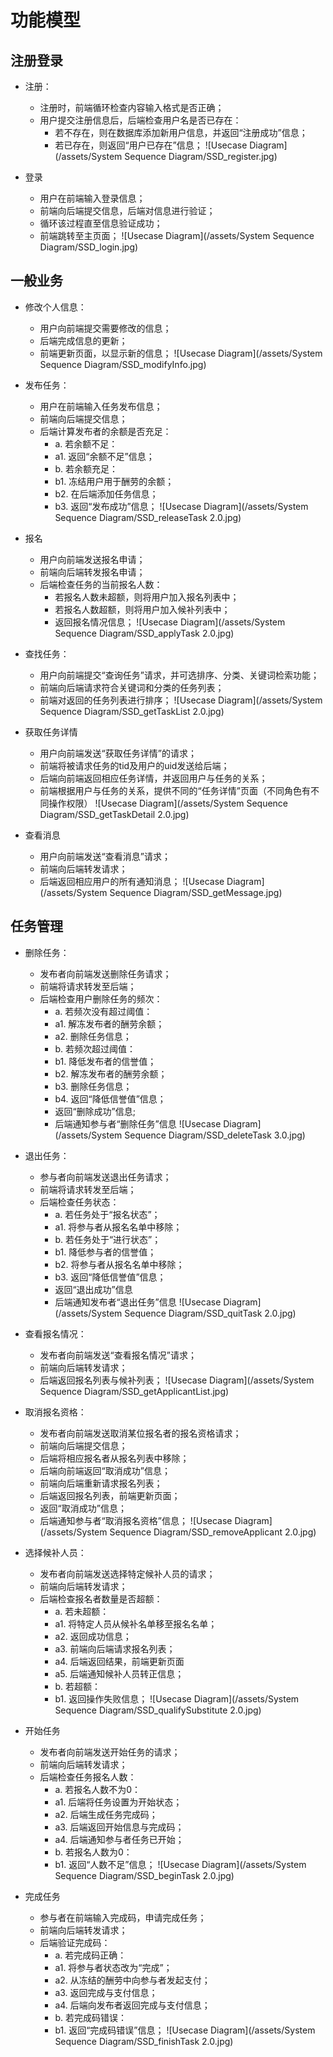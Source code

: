 # 功能模型
## 注册登录
- 注册：
  - 注册时，前端循环检查内容输入格式是否正确；
  - 用户提交注册信息后，后端检查用户名是否已存在：
    - 若不存在，则在数据库添加新用户信息，并返回“注册成功”信息；
    - 若已存在，则返回“用户已存在”信息；
![Usecase Diagram](/assets/System Sequence Diagram/SSD_register.jpg)

- 登录
  - 用户在前端输入登录信息；
  - 前端向后端提交信息，后端对信息进行验证；
  - 循环该过程直至信息验证成功；
  - 前端跳转至主页面；
![Usecase Diagram](/assets/System Sequence Diagram/SSD_login.jpg)

## 一般业务
- 修改个人信息：
  - 用户向前端提交需要修改的信息；
  - 后端完成信息的更新；
  - 前端更新页面，以显示新的信息；
![Usecase Diagram](/assets/System Sequence Diagram/SSD_modifyInfo.jpg)

- 发布任务：
  - 用户在前端输入任务发布信息；
  - 前端向后端提交信息；
  - 后端计算发布者的余额是否充足：
    - a. 若余额不足：
    - a1. 返回“余额不足”信息；
    - b. 若余额充足：
    - b1. 冻结用户用于酬劳的余额；
    - b2. 在后端添加任务信息；
    - b3. 返回“发布成功”信息；
![Usecase Diagram](/assets/System Sequence Diagram/SSD_releaseTask 2.0.jpg)

- 报名
  - 用户向前端发送报名申请；
  - 前端向后端转发报名申请；
  - 后端检查任务的当前报名人数：
    - 若报名人数未超额，则将用户加入报名列表中；
    - 若报名人数超额，则将用户加入候补列表中；
    - 返回报名情况信息；
![Usecase Diagram](/assets/System Sequence Diagram/SSD_applyTask 2.0.jpg)

- 查找任务：
  - 用户向前端提交“查询任务”请求，并可选排序、分类、关键词检索功能；
  - 前端向后端请求符合关键词和分类的任务列表；
  - 前端对返回的任务列表进行排序；
![Usecase Diagram](/assets/System Sequence Diagram/SSD_getTaskList 2.0.jpg)

- 获取任务详情
  - 用户向前端发送“获取任务详情”的请求；
  - 前端将被请求任务的tid及用户的uid发送给后端；
  - 后端向前端返回相应任务详情，并返回用户与任务的关系；
  - 前端根据用户与任务的关系，提供不同的“任务详情”页面（不同角色有不同操作权限）
![Usecase Diagram](/assets/System Sequence Diagram/SSD_getTaskDetail 2.0.jpg)

- 查看消息
  - 用户向前端发送“查看消息”请求；
  - 前端向后端转发请求；
  - 后端返回相应用户的所有通知消息；
![Usecase Diagram](/assets/System Sequence Diagram/SSD_getMessage.jpg)

## 任务管理
- 删除任务：
  - 发布者向前端发送删除任务请求；
  - 前端将请求转发至后端；
  - 后端检查用户删除任务的频次：
    - a. 若频次没有超过阈值：
    - a1. 解冻发布者的酬劳余额；
    - a2. 删除任务信息；
    - b. 若频次超过阈值：
    - b1. 降低发布者的信誉值；
    - b2. 解冻发布者的酬劳余额；
    - b3. 删除任务信息；
    - b4. 返回“降低信誉值”信息；
    - 返回“删除成功”信息;
    - 后端通知参与者“删除任务”信息
![Usecase Diagram](/assets/System Sequence Diagram/SSD_deleteTask 3.0.jpg)

- 退出任务：
  - 参与者向前端发送退出任务请求；
  - 前端将请求转发至后端；
  - 后端检查任务状态：
    - a. 若任务处于“报名状态”；
    - a1. 将参与者从报名名单中移除；
    - b. 若任务处于“进行状态”；
    - b1. 降低参与者的信誉值；
    - b2. 将参与者从报名名单中移除；
    - b3. 返回“降低信誉值”信息；
    - 返回“退出成功”信息
    - 后端通知发布者“退出任务”信息
![Usecase Diagram](/assets/System Sequence Diagram/SSD_quitTask 2.0.jpg)

- 查看报名情况：
  - 发布者向前端发送“查看报名情况”请求；
  - 前端向后端转发请求；
  - 后端返回报名列表与候补列表；
![Usecase Diagram](/assets/System Sequence Diagram/SSD_getApplicantList.jpg)
 
- 取消报名资格：
  - 发布者向前端发送取消某位报名者的报名资格请求；
  - 前端向后端提交信息；
  - 后端将相应报名者从报名列表中移除；
  - 后端向前端返回“取消成功”信息；
  - 前端向后端重新请求报名列表；
  - 后端返回报名列表，前端更新页面；
  - 返回“取消成功”信息；
  - 后端通知参与者“取消报名资格”信息；
![Usecase Diagram](/assets/System Sequence Diagram/SSD_removeApplicant 2.0.jpg)

- 选择候补人员：
  - 发布者向前端发送选择特定候补人员的请求；
  - 前端向后端转发请求；
  - 后端检查报名者数量是否超额：
    - a. 若未超额：
    - a1. 将特定人员从候补名单移至报名名单；
    - a2. 返回成功信息；
    - a3. 前端向后端请求报名列表；
    - a4. 后端返回结果，前端更新页面
    - a5. 后端通知候补人员转正信息；
    - b. 若超额：
    - b1. 返回操作失败信息；
![Usecase Diagram](/assets/System Sequence Diagram/SSD_qualifySubstitute 2.0.jpg)

- 开始任务
  - 发布者向前端发送开始任务的请求；
  - 前端向后端转发请求；
  - 后端检查任务报名人数：
    - a. 若报名人数不为0：
    - a1. 后端将任务设置为开始状态；
    - a2. 后端生成任务完成码；
    - a3. 后端返回开始信息与完成码；
    - a4. 后端通知参与者任务已开始；
    - b. 若报名人数为0：
    - b1. 返回“人数不足”信息；
![Usecase Diagram](/assets/System Sequence Diagram/SSD_beginTask 2.0.jpg)

- 完成任务
  - 参与者在前端输入完成码，申请完成任务；
  - 前端向后端转发请求；
  - 后端验证完成码：
    - a. 若完成码正确：
    - a1. 将参与者状态改为“完成”；
    - a2. 从冻结的酬劳中向参与者发起支付；
    - a3. 返回完成与支付信息；
    - a4. 后端向发布者返回完成与支付信息；
    - b. 若完成码错误：
    - b1. 返回“完成码错误”信息；
![Usecase Diagram](/assets/System Sequence Diagram/SSD_finishTask 2.0.jpg)
